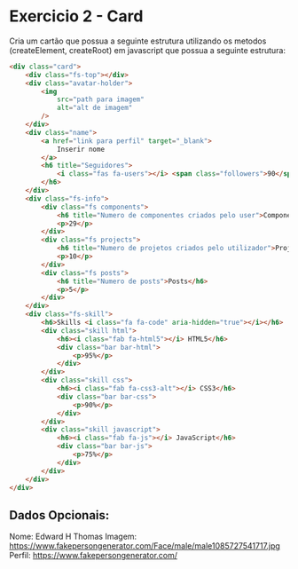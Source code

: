# Exercicio 2 - Card

Cria um cartão que possua a seguinte estrutura utilizando os metodos (createElement, createRoot) em javascript que possua a seguinte estrutura:

```HTML
<div class="card">
	<div class="fs-top"></div>
	<div class="avatar-holder">
		<img
			src="path para imagem"
			alt="alt de imagem"
		/>
	</div>
	<div class="name">
		<a href="link para perfil" target="_blank">
			Inserir nome
		</a>
		<h6 title="Seguidores">
			<i class="fas fa-users"></i> <span class="followers">90</span>
		</h6>
	</div>
	<div class="fs-info">
		<div class="fs components">
			<h6 title="Numero de componentes criados pelo user">Componentes</h6>
			<p>29</p>
		</div>
		<div class="fs projects">
			<h6 title="Numero de projetos criados pelo utilizador">Projetos</h6>
			<p>10</p>
		</div>
		<div class="fs posts">
			<h6 title="Numero de posts">Posts</h6>
			<p>5</p>
		</div>
	</div>
	<div class="fs-skill">
		<h6>Skills <i class="fa fa-code" aria-hidden="true"></i></h6>
		<div class="skill html">
			<h6><i class="fab fa-html5"></i> HTML5</h6>
			<div class="bar bar-html">
				<p>95%</p>
			</div>
		</div>
		<div class="skill css">
			<h6><i class="fab fa-css3-alt"></i> CSS3</h6>
			<div class="bar bar-css">
				<p>90%</p>
			</div>
		</div>
		<div class="skill javascript">
			<h6><i class="fab fa-js"></i> JavaScript</h6>
			<div class="bar bar-js">
				<p>75%</p>
			</div>
		</div>
	</div>
</div>
```

## Dados Opcionais:

Nome: Edward H Thomas
Imagem: https://www.fakepersongenerator.com/Face/male/male1085727541717.jpg
Perfil: https://www.fakepersongenerator.com/
